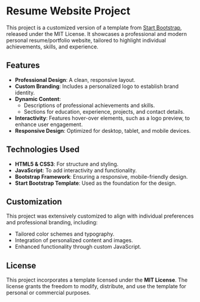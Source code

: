 # Resume Website Project

This project is a customized version of a template from [Start Bootstrap](https://startbootstrap.com), released under the MIT License. It showcases a professional and modern personal resume/portfolio website, tailored to highlight individual achievements, skills, and experience.

## Features
- **Professional Design**: A clean, responsive layout.
- **Custom Branding**: Includes a personalized logo to establish brand identity.
- **Dynamic Content**:
  - Descriptions of professional achievements and skills.
  - Sections for education, experience, projects, and contact details.
- **Interactivity**: Features hover-over elements, such as a logo preview, to enhance user engagement.
- **Responsive Design**: Optimized for desktop, tablet, and mobile devices.

## Technologies Used
- **HTML5 & CSS3**: For structure and styling.
- **JavaScript**: To add interactivity and functionality.
- **Bootstrap Framework**: Ensuring a responsive, mobile-friendly design.
- **Start Bootstrap Template**: Used as the foundation for the design.

## Customization
This project was extensively customized to align with individual preferences and professional branding, including:
- Tailored color schemes and typography.
- Integration of personalized content and images.
- Enhanced functionality through custom JavaScript.

## License
This project incorporates a template licensed under the **MIT License**. The license grants the freedom to modify, distribute, and use the template for personal or commercial purposes.
